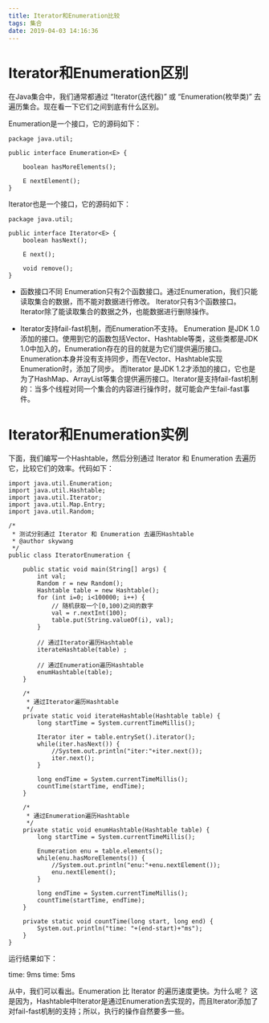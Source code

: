 ```yaml
---
title: Iterator和Enumeration比较
tags: 集合
date: 2019-04-03 14:16:36
---
```


# Iterator和Enumeration区别
在Java集合中，我们通常都通过 “Iterator(迭代器)” 或 “Enumeration(枚举类)” 去遍历集合。现在看一下它们之间到底有什么区别。

Enumeration是一个接口，它的源码如下：
```
package java.util;

public interface Enumeration<E> {

    boolean hasMoreElements();

    E nextElement();
}
```
Iterator也是一个接口，它的源码如下：
```
package java.util;

public interface Iterator<E> {
    boolean hasNext();

    E next();

    void remove();
}
```
- 函数接口不同
Enumeration只有2个函数接口。通过Enumeration，我们只能读取集合的数据，而不能对数据进行修改。
Iterator只有3个函数接口。Iterator除了能读取集合的数据之外，也能数据进行删除操作。

- Iterator支持fail-fast机制，而Enumeration不支持。
Enumeration 是JDK 1.0添加的接口。使用到它的函数包括Vector、Hashtable等类，这些类都是JDK 1.0中加入的，Enumeration存在的目的就是为它们提供遍历接口。Enumeration本身并没有支持同步，而在Vector、Hashtable实现Enumeration时，添加了同步。
而Iterator 是JDK 1.2才添加的接口，它也是为了HashMap、ArrayList等集合提供遍历接口。Iterator是支持fail-fast机制的：当多个线程对同一个集合的内容进行操作时，就可能会产生fail-fast事件。

# Iterator和Enumeration实例
下面，我们编写一个Hashtable，然后分别通过 Iterator 和 Enumeration 去遍历它，比较它们的效率。代码如下：
```
import java.util.Enumeration;
import java.util.Hashtable;
import java.util.Iterator;
import java.util.Map.Entry;
import java.util.Random;

/*
 * 测试分别通过 Iterator 和 Enumeration 去遍历Hashtable
 * @author skywang
 */
public class IteratorEnumeration {

    public static void main(String[] args) {
        int val;
        Random r = new Random();
        Hashtable table = new Hashtable();
        for (int i=0; i<100000; i++) {
            // 随机获取一个[0,100)之间的数字
            val = r.nextInt(100);
            table.put(String.valueOf(i), val);
        }

        // 通过Iterator遍历Hashtable
        iterateHashtable(table) ;

        // 通过Enumeration遍历Hashtable
        enumHashtable(table);
    }
    
    /*
     * 通过Iterator遍历Hashtable
     */
    private static void iterateHashtable(Hashtable table) {
        long startTime = System.currentTimeMillis();

        Iterator iter = table.entrySet().iterator();
        while(iter.hasNext()) {
            //System.out.println("iter:"+iter.next());
            iter.next();
        }

        long endTime = System.currentTimeMillis();
        countTime(startTime, endTime);
    }
    
    /*
     * 通过Enumeration遍历Hashtable
     */
    private static void enumHashtable(Hashtable table) {
        long startTime = System.currentTimeMillis();

        Enumeration enu = table.elements();
        while(enu.hasMoreElements()) {
            //System.out.println("enu:"+enu.nextElement());
            enu.nextElement();
        }

        long endTime = System.currentTimeMillis();
        countTime(startTime, endTime);
    }

    private static void countTime(long start, long end) {
        System.out.println("time: "+(end-start)+"ms");
    }
}
```
运行结果如下：

time: 9ms
time: 5ms

从中，我们可以看出。Enumeration 比 Iterator 的遍历速度更快。为什么呢？
这是因为，Hashtable中Iterator是通过Enumeration去实现的，而且Iterator添加了对fail-fast机制的支持；所以，执行的操作自然要多一些。
